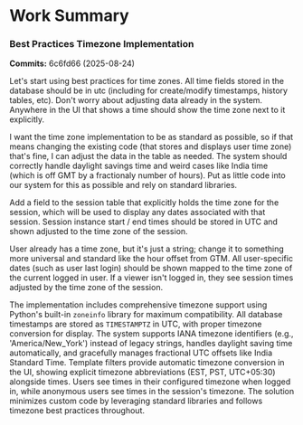 # Work Summary

### Best Practices Timezone Implementation

**Commits:** 6c6fd66 (2025-08-24)

Let's start using best practices for time zones. All time fields stored in the database should be in utc (including for create/modify timestamps, history tables, etc). Don't worry about adjusting data already in the system. Anywhere in the UI that shows a time should show the time zone next to it explicitly.

I want the time zone implementation to be as standard as possible, so if that means changing the existing code (that stores and displays user time zone) that's fine, I can adjust the data in the table as needed. The system should correctly handle daylight savings time and weird cases like India time (which is off GMT by a fractionaly number of hours). Put as little code into our system for this as possible and rely on standard libraries.

Add a field to the session table that explicitly holds the time zone for the session, which will be used to display any dates associated with that session. Session instance start / end times should be stored in UTC and shown adjusted to the time zone of the session. 

User already has a time zone, but it's just a string; change it to something more universal and standard like the hour offset from GTM. All user-specific dates (such as user last login) should be shown mapped to the time zone of the current logged in user. If a viewer isn't logged in, they see session times adjusted by the time zone of the session.

The implementation includes comprehensive timezone support using Python's built-in `zoneinfo` library for maximum compatibility. All database timestamps are stored as `TIMESTAMPTZ` in UTC, with proper timezone conversion for display. The system supports IANA timezone identifiers (e.g., 'America/New_York') instead of legacy strings, handles daylight saving time automatically, and gracefully manages fractional UTC offsets like India Standard Time. Template filters provide automatic timezone conversion in the UI, showing explicit timezone abbreviations (EST, PST, UTC+05:30) alongside times. Users see times in their configured timezone when logged in, while anonymous users see times in the session's timezone. The solution minimizes custom code by leveraging standard libraries and follows timezone best practices throughout.